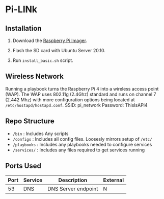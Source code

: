 # Pi-LINk

## Installation 

1. Download the [Raspberry Pi Imager](https://www.raspberrypi.org/software/).

2. Flash the SD card with Ubuntu Server 20.10.

3. Run `install_basic.sh` script.

## Wireless Network
Running a playbook turns the Raspberry Pi 4 into a wireless access point (WAP). The WAP uses 802.11g (2.4Ghz) standard and runs on channel 7 (2.442 Mhz) with more configuration options being located at `/etc/hostapd/hostapd.conf`. 
SSID: pi_network
Password: ThisIsAPi4

## Repo Structure
 - `/bin` : Includes Any scripts
 - `/configs` : Includes all config files. Loosesly mirrors setup of `/etc/`
 - `/playbooks` : Includes any playbooks needed to configure services
 - `/services/` : Includes any files required to get services running  



## Ports Used
|Port|Service|Description | External
|---|---|---|---|
|53| DNS  | DNS Server endpoint | N
